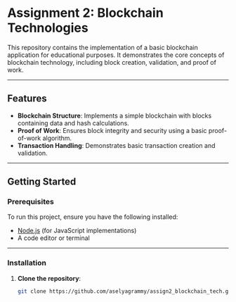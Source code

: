 # Assignment 2: Blockchain Technologies

This repository contains the implementation of a basic blockchain application for educational purposes. It demonstrates the core concepts of blockchain technology, including block creation, validation, and proof of work.

---

## Features

- **Blockchain Structure**: Implements a simple blockchain with blocks containing data and hash calculations.
- **Proof of Work**: Ensures block integrity and security using a basic proof-of-work algorithm.
- **Transaction Handling**: Demonstrates basic transaction creation and validation.

---

## Getting Started

### Prerequisites
To run this project, ensure you have the following installed:
- [Node.js](https://nodejs.org/) (for JavaScript implementations)
- A code editor or terminal

---

### Installation

1. **Clone the repository**:
   ```bash
   git clone https://github.com/aselyagrammy/assign2_blockchain_tech.git
